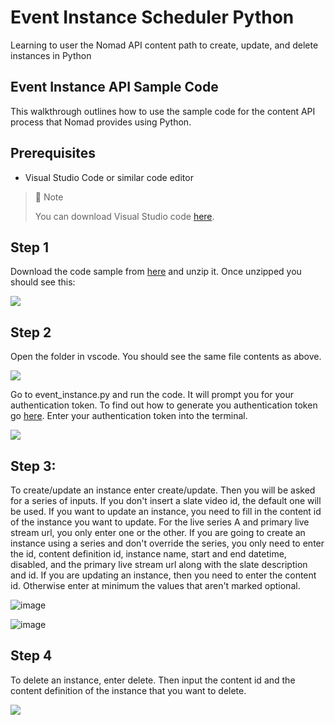 # Event Instance Scheduler Python
Learning to user the Nomad API content path to create, update, and delete instances in Python

## Event Instance API Sample Code

This walkthrough outlines how to use the sample code for the content API process that Nomad provides using Python.

## Prerequisites

- Visual Studio Code or similar code editor

> 📘 Note
> 
> You can download Visual Studio code [here](https://code.visualstudio.com/).

## Step 1

Download the code sample from [here](https://download-directory.github.io/?url=https://github.com/Nomad-Media/samples/tree/main/nomad-samples/python/event_instance_scheduler) and unzip it. Once unzipped you should see this:

![](https://files.readme.io/cf9a948-image.png)

## Step 2

Open the folder in vscode. You should see the same file contents as above.

![](https://files.readme.io/cfcfddd-image.png)

Go to event_instance.py and run the code.  It will prompt you for your authentication token. To find out how to generate you authentication token go [here](https://github.com/Nomad-Media/samples/blob/main/nomad-samples/js/account-authenticaton/Readme.md). Enter your authentication token into the terminal.

![](https://files.readme.io/52e05c7-image.png)


## Step 3:

To create/update an instance enter create/update. Then you will be asked for a series of inputs. If you don't insert a slate video id, the default one will be used. If you want to update an instance, you need to fill in the content id of the instance you want to update. For the live series A and primary live stream url, you only enter one or the other. If you are going to create an instance using a series and don't override the series, you only need to enter the id, content definition id, instance name, start and end datetime, disabled, and the primary live stream url along with the slate description and id. If you are updating an instance, then you need to enter the content id. Otherwise enter at minimum the values that aren't marked optional.

![image](https://github.com/Nomad-Media/samples/assets/47163171/7fa87cc8-138a-4b69-858a-5c58e9817eb6)

![image](https://github.com/Nomad-Media/samples/assets/47163171/d35642cc-d590-46e9-880e-14d267be3ae9)

## Step 4

To delete an instance, enter delete. Then input the content id and the content definition of the instance that you want to delete.

![](https://files.readme.io/55b10e0-image.png)
